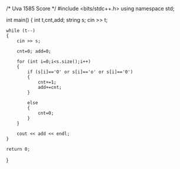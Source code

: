 /*
Uva 1585 Score
*/
#include <bits/stdc++.h>
using namespace std;

int main()
{
    int t,cnt,add;
    string s;
    cin >> t;

    while (t--)
    {
        cin >> s;

        cnt=0; add=0;

        for (int i=0;i<s.size();i++)
        {
            if (s[i]=='O' or s[i]=='o' or s[i]=='0')
            {
                cnt+=1;
                add+=cnt;
            }

            else
            {
                cnt=0;
            }
        }

        cout << add << endl;
    }

    return 0;
}
